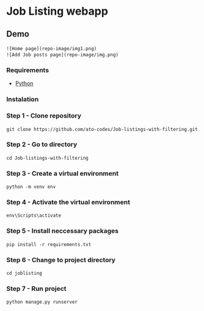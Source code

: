 
# Job Listing webapp

## Demo
    ![Home page](repo-image/img1.png)
    ![Add Job posts page](repo-image/img.png)
### Requirements

* [Python](https://www.python.org/downloads/)
### Instalation

### Step 1 - Clone repository

```
git clone https://github.com/ato-codes/Job-listings-with-filtering.git
```

### Step 2 - Go to directory

```
cd Job-listings-with-filtering
```

### Step 3 - Create a virtual environment 

```
python -m venv env
```

### Step 4 - Activate the virtual environment

```
env\Scripts\activate
```
### Step 5 - Install neccessary packages

```
pip install -r requirements.txt
```
### Step 6 - Change to project directory

```
cd joblisting
```

### Step 7 - Run project

```
python manage.py runserver
```

